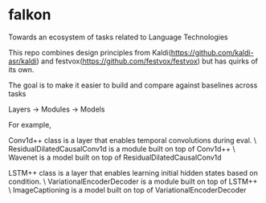 # falkon
Towards an ecosystem of tasks related to Language Technologies

This repo combines design principles from Kaldi(https://github.com/kaldi-asr/kaldi) and festvox(https://github.com/festvox/festvox) but has quirks of its own.  

The goal is to make it easier to build and compare against baselines across tasks

Layers -> Modules -> Models

For example,

Conv1d++ class is a layer that enables temporal convolutions during eval. \\
ResidualDilatedCausalConv1d is a module built on top of Conv1d++ \\
Wavenet is a model built on top of ResidualDilatedCausalConv1d

LSTM++ class is a layer that enables learning initial hidden states based on condition. \\
VariationalEncoderDecoder is a module built on top of LSTM++ \\
ImageCaptioning is a model built on top of VariationalEncoderDecoder



